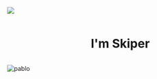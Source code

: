 
<!--horizontal divider(gradiant)-->
<img src="https://user-images.githubusercontent.com/73097560/115834477-dbab4500-a447-11eb-908a-139a6edaec5c.gif">

<!--h1 without bottom border-->
<div id="user-content-toc">
  <ul align="center">
    <summary><h1 style="display: inline-block">I'm Skiper</h1></summary>
  </ul>
</div>


![pablo](https://github.com/zSkiper/zSkiper/assets/155781649/153ddb1a-9a84-47c2-a303-b89911ec7a39)
